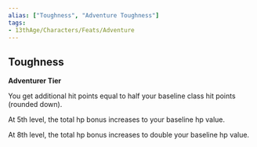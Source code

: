 ```yaml
---
alias: ["Toughness", "Adventure Toughness"]
tags:
- 13thAge/Characters/Feats/Adventure
---
```


## Toughness

**Adventurer Tier**

You get additional hit points equal to half your baseline class hit points (rounded down).

At 5th level, the total hp bonus increases to your baseline hp value.

At 8th level, the total hp bonus increases to double your baseline hp value.
